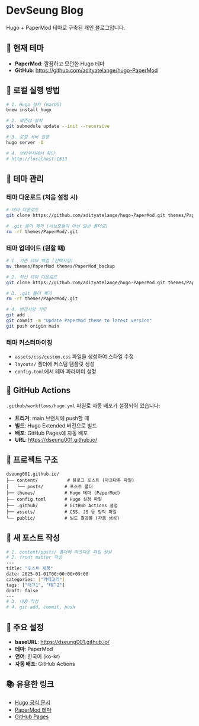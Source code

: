 # DevSeung Blog

Hugo + PaperMod 테마로 구축된 개인 블로그입니다.

## 🎨 현재 테마

- **PaperMod**: 깔끔하고 모던한 Hugo 테마
- **GitHub**: https://github.com/adityatelange/hugo-PaperMod

## 🚀 로컬 실행 방법

```bash
# 1. Hugo 설치 (macOS)
brew install hugo

# 2. 의존성 설치
git submodule update --init --recursive

# 3. 로컬 서버 실행
hugo server -D

# 4. 브라우저에서 확인
# http://localhost:1313
```

## 🎨 테마 관리

### 테마 다운로드 (처음 설정 시)
```bash
# 테마 다운로드
git clone https://github.com/adityatelange/hugo-PaperMod.git themes/PaperMod

# .git 폴더 제거 (서브모듈이 아닌 일반 폴더로)
rm -rf themes/PaperMod/.git
```

### 테마 업데이트 (원할 때)
```bash
# 1. 기존 테마 백업 (선택사항)
mv themes/PaperMod themes/PaperMod_backup

# 2. 최신 테마 다운로드
git clone https://github.com/adityatelange/hugo-PaperMod.git themes/PaperMod

# 3. .git 폴더 제거
rm -rf themes/PaperMod/.git

# 4. 변경사항 커밋
git add .
git commit -m "Update PaperMod theme to latest version"
git push origin main
```

### 테마 커스터마이징
- `assets/css/custom.css` 파일을 생성하여 스타일 수정
- `layouts/` 폴더에 커스텀 템플릿 생성
- `config.toml`에서 테마 파라미터 설정

## 🔄 GitHub Actions

`.github/workflows/hugo.yml` 파일로 자동 배포가 설정되어 있습니다:

- **트리거**: main 브랜치에 push할 때
- **빌드**: Hugo Extended 버전으로 빌드
- **배포**: GitHub Pages에 자동 배포
- **URL**: https://dseung001.github.io/

## 📁 프로젝트 구조

```
dseung001.github.io/
├── content/           # 블로그 포스트 (마크다운 파일)
│   └── posts/        # 포스트 폴더
├── themes/           # Hugo 테마 (PaperMod)
├── config.toml       # Hugo 설정 파일
├── .github/          # GitHub Actions 설정
├── assets/           # CSS, JS 등 정적 파일
└── public/           # 빌드 결과물 (자동 생성)
```

## 📝 새 포스트 작성

```bash
# 1. content/posts/ 폴더에 마크다운 파일 생성
# 2. front matter 작성
---
title: "포스트 제목"
date: 2025-01-01T00:00:00+09:00
categories: ["카테고리"]
tags: ["태그1", "태그2"]
draft: false
---
# 3. 내용 작성
# 4. git add, commit, push
```

## 🔧 주요 설정

- **baseURL**: https://dseung001.github.io/
- **테마**: PaperMod
- **언어**: 한국어 (ko-kr)
- **자동 배포**: GitHub Actions

## 📚 유용한 링크

- [Hugo 공식 문서](https://gohugo.io/documentation/)
- [PaperMod 테마](https://github.com/adityatelange/hugo-PaperMod)
- [GitHub Pages](https://pages.github.com/)